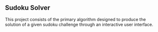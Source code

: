 ## Sudoku Solver

This project consists of the primary algorithm designed to produce the solution of a given sudoku challenge through an interactive user interface.
